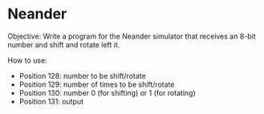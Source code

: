 # Neander

Objective: Write a program for the Neander simulator that receives an 8-bit number and shift and rotate left it.

How to use:
 
 - Position 128: number to be shift/rotate
 - Position 129: number of times to be shift/rotate
 - Position 130: number 0 (for shifting) or 1 (for rotating)
 - Position 131: output

